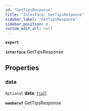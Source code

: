 ```yaml
---
id: "GetTipsResponse"
title: "Interface: GetTipsResponse"
sidebar_label: "GetTipsResponse"
sidebar_position: 0
custom_edit_url: null
---
```


**`export`**

**`interface`** GetTipsResponse

## Properties

### data

 `Optional` **data**: [`Tip`](Tip.md)[]

**`memberof`** GetTipsResponse
